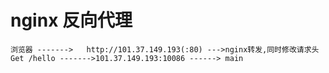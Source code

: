# nginx 反向代理
``` 
浏览器 ------->   http://101.37.149.193(:80) --->nginx转发,同时修改请求头  Get /hello ------->101.37.149.193:10086 ------> main
```

